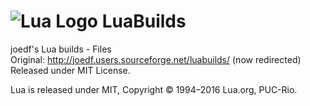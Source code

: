 # ![Lua Logo](hdata/lua.png) LuaBuilds

joedf's Lua builds - Files  
Original: http://joedf.users.sourceforge.net/luabuilds/ (now redirected)  
Released under MIT License.

Lua is released under MIT, Copyright © 1994–2016 Lua.org, PUC-Rio. 
